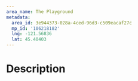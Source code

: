 ```yaml
---
area_name: The Playground
metadata:
  area_id: 3e944373-028a-4ced-96d3-c509eacaf27c
  mp_id: '106218182'
  lng: -121.56836
  lat: 45.40403
---
```

# Description

